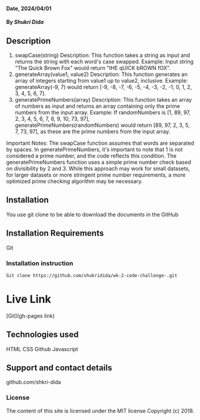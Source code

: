 #### Date, 2024/04/01

#### By *Shukri Dida*

## Description
 1. swapCase(string)
Description: This function takes a string as input and returns the string with each word's case swapped.
Example: Input string "The Quick Brown Fox" would return "tHE qUICK bROWN fOX".
2. generateArray(value1, value2)
Description: This function generates an array of integers starting from value1 up to value2, inclusive.
Example: generateArray(-9, 7) would return [-9, -8, -7, -6, -5, -4, -3, -2, -1, 0, 1, 2, 3, 4, 5, 6, 7].
3. generatePrimeNumbers(array)
Description: This function takes an array of numbers as input and returns an array containing only the prime numbers from the input array.
Example: If randomNumbers is [1, 89, 97, 2, 3, 4, 5, 6, 7, 8, 9, 10, 73, 97], generatePrimeNumbers(randomNumbers) would return [89, 97, 2, 3, 5, 7, 73, 97], as these are the prime numbers from the input array.

Important Notes:
The swapCase function assumes that words are separated by spaces.
In generatePrimeNumbers, it's important to note that 1 is not considered a prime number, and the code reflects this condition.
The generatePrimeNumbers function uses a simple prime number check based on divisibility by 2 and 3. While this approach may work for small datasets, for larger datasets or more stringent prime number requirements, a more optimized prime checking algorithm may be necessary.


## Installation
You use git clone to be able to download the documents in the GitHub

## Installation Requirements
Git

### Installation instruction
```
Git clone https://github.com/shukridida/wk-2-code-challenge-.git
```

# Live Link
[Git](gh-pages link)

## Technologies used
HTML
CSS
Github
Javascript

## Support and contact details
github.com/shkri-dida

### License
The content of this site is licensed under the MIT license
Copyright (c) 2018.








